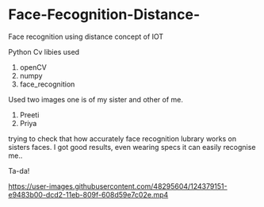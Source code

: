 # Face-Fecognition-Distance-
Face recognition using distance concept of IOT

Python Cv libies used
1. openCV
2. numpy
3. face_recognition

Used two images one is of my sister and other of me.
1. Preeti
2. Priya

trying to check that how accurately face recognition lubrary works on sisters faces. I got good results, even wearing specs it can easily recognise me..

Ta-da!

https://user-images.githubusercontent.com/48295604/124379151-e9483b00-dcd2-11eb-809f-608d59e7c02e.mp4

